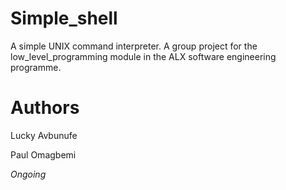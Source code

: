 # Simple_shell
A simple UNIX command interpreter. A group project for the low_level_programming module in the ALX software engineering programme.

# Authors
Lucky Avbunufe

Paul Omagbemi

*Ongoing*


